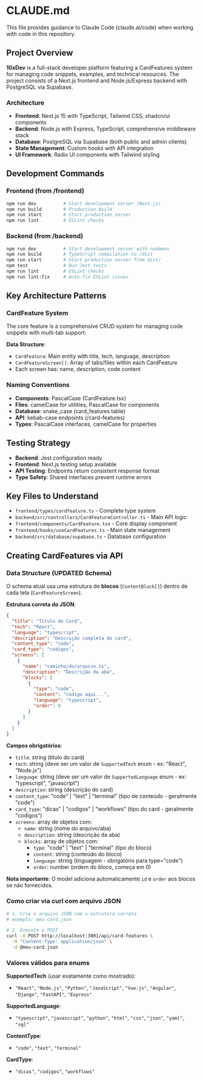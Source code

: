 # CLAUDE.md

This file provides guidance to Claude Code (claude.ai/code) when working with code in this repository.

## Project Overview

**10xDev** is a full-stack developer platform featuring a CardFeatures system for managing code snippets, examples, and technical resources. The project consists of a Next.js frontend and Node.js/Express backend with PostgreSQL via Supabase.

### Architecture
- **Frontend**: Next.js 15 with TypeScript, Tailwind CSS, shadcn/ui components
- **Backend**: Node.js with Express, TypeScript, comprehensive middleware stack
- **Database**: PostgreSQL via Supabase (both public and admin clients)
- **State Management**: Custom hooks with API integration
- **UI Framework**: Radix UI components with Tailwind styling

## Development Commands

### Frontend (from /frontend)
```bash
npm run dev          # Start development server (Next.js)
npm run build        # Production build
npm run start        # Start production server
npm run lint         # ESLint checks
```

### Backend (from /backend)
```bash
npm run dev          # Start development server with nodemon
npm run build        # TypeScript compilation to /dist
npm run start        # Start production server from dist/
npm test             # Run Jest tests
npm run lint         # ESLint checks
npm run lint:fix     # Auto-fix ESLint issues
```

## Key Architecture Patterns

### CardFeature System
The core feature is a comprehensive CRUD system for managing code snippets with multi-tab support:

**Data Structure**:
- `CardFeature`: Main entity with title, tech, language, description
- `CardFeatureScreen[]`: Array of tabs/files within each CardFeature
- Each screen has: name, description, code content



### Naming Conventions
- **Components**: PascalCase (CardFeature.tsx)
- **Files**: camelCase for utilities, PascalCase for components
- **Database**: snake_case (card_features table)
- **API**: kebab-case endpoints (/card-features)
- **Types**: PascalCase interfaces, camelCase for properties

## Testing Strategy
- **Backend**: Jest configuration ready
- **Frontend**: Next.js testing setup available
- **API Testing**: Endpoints return consistent response format
- **Type Safety**: Shared interfaces prevent runtime errors

## Key Files to Understand
- `frontend/types/cardfeature.ts` - Complete type system
- `backend/src/controllers/CardFeatureController.ts` - Main API logic
- `frontend/components/CardFeature.tsx` - Core display component
- `frontend/hooks/useCardFeatures.ts` - Main state management
- `backend/src/database/supabase.ts` - Database configuration


## Creating CardFeatures via API

### Data Structure (UPDATED Schema)

O schema atual usa uma estrutura de **blocos** (`ContentBlock[]`) dentro de cada tela (`CardFeatureScreen`).

**Estrutura correta do JSON**:

```json
{
  "title": "Título do Card",
  "tech": "React",
  "language": "typescript",
  "description": "Descrição completa do card",
  "content_type": "code",
  "card_type": "codigos",
  "screens": [
    {
      "name": "caminho/do/arquivo.ts",
      "description": "Descrição da aba",
      "blocks": [
        {
          "type": "code",
          "content": "código aqui...",
          "language": "typescript",
          "order": 0
        }
      ]
    }
  ]
}
```

**Campos obrigatórios**:
- `title`: string (título do card)
- `tech`: string (deve ser um valor de `SupportedTech` enum - ex: "React", "Node.js")
- `language`: string (deve ser um valor de `SupportedLanguage` enum - ex: "typescript", "javascript")
- `description`: string (descrição do card)
- `content_type`: "code" | "text" | "terminal" (tipo de conteúdo - geralmente "code")
- `card_type`: "dicas" | "codigos" | "workflows" (tipo do card - geralmente "codigos")
- `screens`: array de objetos com:
  - `name`: string (nome do arquivo/aba)
  - `description`: string (descrição da aba)
  - `blocks`: array de objetos com:
    - `type`: "code" | "text" | "terminal" (tipo do bloco)
    - `content`: string (conteúdo do bloco)
    - `language`: string (linguagem - obrigatório para type="code")
    - `order`: number (ordem do bloco, começa em 0)

**Nota importante**: O model adiciona automaticamente `id` e `order` aos blocos se não fornecidos.

### Como criar via curl com arquivo JSON

```bash
# 1. Crie o arquivo JSON com a estrutura correta
# exemplo: meu-card.json

# 2. Execute o POST
curl -X POST http://localhost:3001/api/card-features \
  -H "Content-Type: application/json" \
  -d @meu-card.json
```

### Valores válidos para enums

**SupportedTech** (usar exatamente como mostrado):
- `"React"`, `"Node.js"`, `"Python"`, `"JavaScript"`, `"Vue.js"`, `"Angular"`, `"Django"`, `"FastAPI"`, `"Express"`

**SupportedLanguage**:
- `"typescript"`, `"javascript"`, `"python"`, `"html"`, `"css"`, `"json"`, `"yaml"`, `"sql"`

**ContentType**:
- `"code"`, `"text"`, `"terminal"`

**CardType**:
- `"dicas"`, `"codigos"`, `"workflows"`